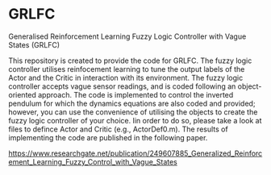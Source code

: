 # GRLFC
Generalised Reinforcement Learning Fuzzy Logic Controller with Vague States (GRLFC)

This repository is created to provide the code for GRLFC. The fuzzy logic controller utilises reinfocement learning to tune the output labels of the Actor and the Critic in interaction with its environment. The fuzzy logic controller accepts vague sensor readings, and is coded following an object-oriented approach. The code is implemented to control the inverted pendulum for which the dynamics equations are also coded and provided; however, you can use the convenience of utilising the objects to create the fuzzy logic controller of your choice. Iin order to do so, please take a look at files to defince Actor and Critic (e.g., ActorDef0.m). The results of implementing the code are published in the following paper.

https://www.researchgate.net/publication/249607885_Generalized_Reinforcement_Learning_Fuzzy_Control_with_Vague_States
